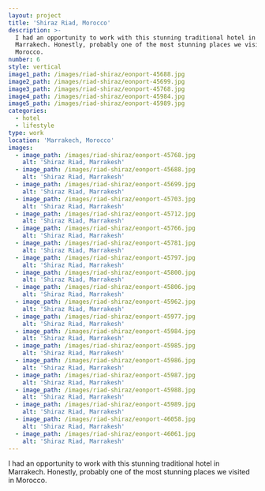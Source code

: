 ```yaml
---
layout: project
title: 'Shiraz Riad, Morocco'
description: >-
  I had an opportunity to work with this stunning traditional hotel in
  Marrakech. Honestly, probably one of the most stunning places we visited in
  Morocco.
number: 6
style: vertical
image1_path: /images/riad-shiraz/eonport-45688.jpg
image2_path: /images/riad-shiraz/eonport-45699.jpg
image3_path: /images/riad-shiraz/eonport-45768.jpg
image4_path: /images/riad-shiraz/eonport-45984.jpg
image5_path: /images/riad-shiraz/eonport-45989.jpg
categories:
  - hotel
  - lifestyle
type: work
location: 'Marrakech, Morocco'
images:
  - image_path: /images/riad-shiraz/eonport-45768.jpg
    alt: 'Shiraz Riad, Marrakesh'
  - image_path: /images/riad-shiraz/eonport-45688.jpg
    alt: 'Shiraz Riad, Marrakesh'
  - image_path: /images/riad-shiraz/eonport-45699.jpg
    alt: 'Shiraz Riad, Marrakesh'
  - image_path: /images/riad-shiraz/eonport-45703.jpg
    alt: 'Shiraz Riad, Marrakesh'
  - image_path: /images/riad-shiraz/eonport-45712.jpg
    alt: 'Shiraz Riad, Marrakesh'
  - image_path: /images/riad-shiraz/eonport-45766.jpg
    alt: 'Shiraz Riad, Marrakesh'
  - image_path: /images/riad-shiraz/eonport-45781.jpg
    alt: 'Shiraz Riad, Marrakesh'
  - image_path: /images/riad-shiraz/eonport-45797.jpg
    alt: 'Shiraz Riad, Marrakesh'
  - image_path: /images/riad-shiraz/eonport-45800.jpg
    alt: 'Shiraz Riad, Marrakesh'
  - image_path: /images/riad-shiraz/eonport-45806.jpg
    alt: 'Shiraz Riad, Marrakesh'
  - image_path: /images/riad-shiraz/eonport-45962.jpg
    alt: 'Shiraz Riad, Marrakesh'
  - image_path: /images/riad-shiraz/eonport-45977.jpg
    alt: 'Shiraz Riad, Marrakesh'
  - image_path: /images/riad-shiraz/eonport-45984.jpg
    alt: 'Shiraz Riad, Marrakesh'
  - image_path: /images/riad-shiraz/eonport-45985.jpg
    alt: 'Shiraz Riad, Marrakesh'
  - image_path: /images/riad-shiraz/eonport-45986.jpg
    alt: 'Shiraz Riad, Marrakesh'
  - image_path: /images/riad-shiraz/eonport-45987.jpg
    alt: 'Shiraz Riad, Marrakesh'
  - image_path: /images/riad-shiraz/eonport-45988.jpg
    alt: 'Shiraz Riad, Marrakesh'
  - image_path: /images/riad-shiraz/eonport-45989.jpg
    alt: 'Shiraz Riad, Marrakesh'
  - image_path: /images/riad-shiraz/eonport-46058.jpg
    alt: 'Shiraz Riad, Marrakesh'
  - image_path: /images/riad-shiraz/eonport-46061.jpg
    alt: 'Shiraz Riad, Marrakesh'
---
```


I had an opportunity to work with this stunning traditional hotel in Marrakech. Honestly, probably one of the most stunning places we visited in Morocco.
